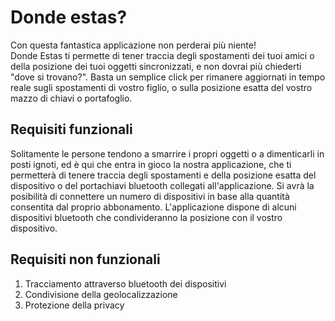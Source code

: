 # Donde estas?
Con questa fantastica applicazione non perderai più niente! <br>
Donde Estas ti permette di tener traccia degli spostamenti dei tuoi amici o della posizione dei tuoi oggetti sincronizzati, e non dovrai più chiederti "dove si trovano?". Basta un semplice click per rimanere aggiornati in tempo reale sugli spostamenti di vostro figlio, o sulla posizione esatta del vostro mazzo di chiavi o portafoglio. 

## Requisiti funzionali
Solitamente le persone tendono a smarrire i propri oggetti o a dimenticarli in posti ignoti, ed è qui che entra in gioco la nostra applicazione, che ti permetterà di tenere traccia degli spostamenti e della posizione esatta del dispositivo o del portachiavi bluetooth collegati all'applicazione.
Si avrà la posibilità di connettere un numero di dispositivi in base alla quantità consentita dal proprio abbonamento.
L'applicazione dispone di alcuni dispositivi bluetooth che condivideranno la posizione con il vostro dispositivo.

## Requisiti non funzionali
1. Tracciamento attraverso bluetooth dei dispositivi
2. Condivisione della geolocalizzazione
3. Protezione della privacy
